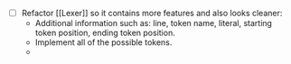 - [ ] Refactor [[Lexer]] so it contains more features and also looks cleaner:
	 - Additional information such as: line, token name, literal, starting token position, ending token position.
	 - Implement all of the possible tokens.
	 - 